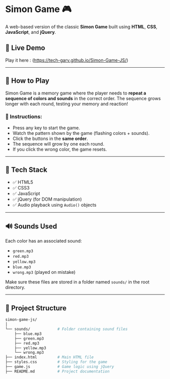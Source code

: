 # Simon Game 🎮

A web-based version of the classic **Simon Game** built using **HTML**, **CSS**, **JavaScript**, and **jQuery**.

## 🔗 Live Demo

Play it here : (https://tech-garv.github.io/Simon-Game-JS/)

---

## 🧠 How to Play

Simon Game is a memory game where the player needs to **repeat a sequence of colors and sounds** in the correct order. The sequence grows longer with each round, testing your memory and reaction!

### 🔹 Instructions:
- Press any key to start the game.
- Watch the pattern shown by the game (flashing colors + sounds).
- Click the buttons in the **same order**.
- The sequence will grow by one each round.
- If you click the wrong color, the game resets.

---

## 🚀 Tech Stack

- ✅ HTML5
- ✅ CSS3
- ✅ JavaScript
- ✅ jQuery (for DOM manipulation)
- ✅ Audio playback using `Audio()` objects

---

## 🔊 Sounds Used

Each color has an associated sound:
- `green.mp3`
- `red.mp3`
- `yellow.mp3`
- `blue.mp3`
- `wrong.mp3` (played on mistake)

Make sure these files are stored in a folder named `sounds/` in the root directory.

---

## 📁 Project Structure

```bash
simon-game-js/
│
└── sounds/            # Folder containing sound files
    ├── blue.mp3
    ├── green.mp3
    ├── red.mp3
    ├── yellow.mp3
    └── wrong.mp3
├── index.html         # Main HTML file
├── styles.css         # Styling for the game
├── game.js            # Game logic using jQuery
├── README.md          # Project documentation

